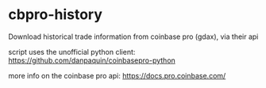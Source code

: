 # cbpro-history
Download historical trade information from coinbase pro (gdax), via their api

script uses the unofficial python client:
https://github.com/danpaquin/coinbasepro-python

more info on the coinbase pro api:
https://docs.pro.coinbase.com/

